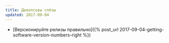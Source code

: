 ```yaml
---
title: Девопсовы слёзы
updated: 2017-09-04
---
```


- [Версионируйте релизы правильно]({% post_url 2017-09-04-getting-software-version-numbers-right %})
